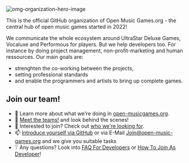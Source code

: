 ![omg-organization-hero-image](https://github.com/open-music-games/.github/assets/63517874/e03eac61-a472-4657-b1ef-dbe1d72f00b6)

<p>This is the official GitHub organization of Open Music Games.org - the central hub of open music games started in 2022!</p>

<p>We communicate the whole ecosystem around UltraStar Deluxe Games, Vocaluxe and Performous for players. But we help developers too. For instance by doing project management, non-profit-marketing and human ressources.
  Our main goals are:</p>
  
- strenghten the co-working between the projects,
- setting professional standards
- and enable the programmers and artists to bring up complete games.</p>

## Join our team!

- 🎵 Learn more about what we're doing in [open-musicgames.org](https://www.open-music-games.org).
- 👋 [Meet the teams!](https://www.open-music-games.org/community/meet-the-teams) and look behind the scenes!
- 🙂 Interested to join? Check out [who we're looking for](https://github.com/orgs/open-music-games/discussions/categories/we-re-looking-for).
- 📫 [Introduce yourself via GitHub](https://github.com/orgs/open-music-games/discussions/categories/introduce-yourself) or via E-Mail [Join@open-music-games.org](mailto:join@open-music-games.org) and we give you suitable tasks
- ❔ Any questions? Look into [FAQ For Developers](https://www.open-music-games.org/help/frequently-asked-questions#for-developers) or [How To Join As Developer](https://www.open-music-games.org/community/be-part-of-us#how-to-join-as-developer)!

